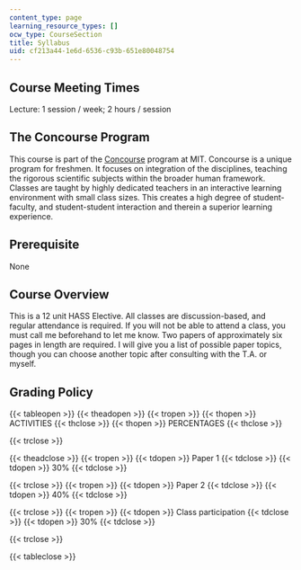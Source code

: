 ```yaml
---
content_type: page
learning_resource_types: []
ocw_type: CourseSection
title: Syllabus
uid: cf213a44-1e6d-6536-c93b-651e80048754
---
```


Course Meeting Times
--------------------

Lecture: 1 session / week; 2 hours / session

The Concourse Program
---------------------

This course is part of the [Concourse](http://web.mit.edu/concourse/www/) program at MIT. Concourse is a unique program for freshmen. It focuses on integration of the disciplines, teaching the rigorous scientific subjects within the broader human framework. Classes are taught by highly dedicated teachers in an interactive learning environment with small class sizes. This creates a high degree of student-faculty, and student-student interaction and therein a superior learning experience.

Prerequisite
------------

None

Course Overview
---------------

This is a 12 unit HASS Elective. All classes are discussion-based, and regular attendance is required. If you will not be able to attend a class, you must call me beforehand to let me know. Two papers of approximately six pages in length are required. I will give you a list of possible paper topics, though you can choose another topic after consulting with the T.A. or myself.

Grading Policy
--------------

{{< tableopen >}}
{{< theadopen >}}
{{< tropen >}}
{{< thopen >}}
ACTIVITIES
{{< thclose >}}
{{< thopen >}}
PERCENTAGES
{{< thclose >}}

{{< trclose >}}

{{< theadclose >}}
{{< tropen >}}
{{< tdopen >}}
Paper 1
{{< tdclose >}}
{{< tdopen >}}
30%
{{< tdclose >}}

{{< trclose >}}
{{< tropen >}}
{{< tdopen >}}
Paper 2
{{< tdclose >}}
{{< tdopen >}}
40%
{{< tdclose >}}

{{< trclose >}}
{{< tropen >}}
{{< tdopen >}}
Class participation
{{< tdclose >}}
{{< tdopen >}}
30%
{{< tdclose >}}

{{< trclose >}}

{{< tableclose >}}